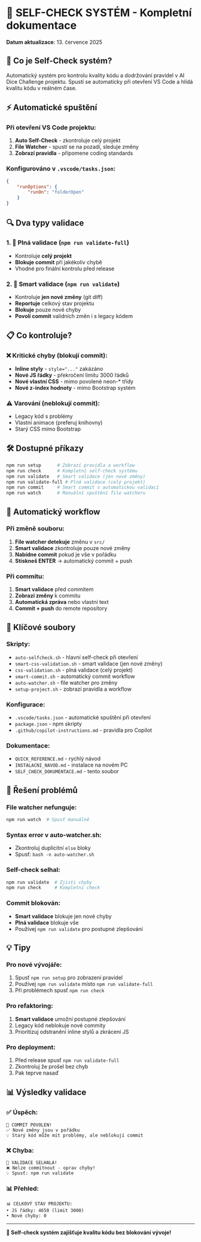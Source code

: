 # 🤖 SELF-CHECK SYSTÉM - Kompletní dokumentace

**Datum aktualizace**: 13. července 2025

## 🎯 Co je Self-Check systém?

Automatický systém pro kontrolu kvality kódu a dodržování pravidel v AI Dice Challenge projektu. Spustí se automaticky při otevření VS Code a hlídá kvalitu kódu v reálném čase.

## ⚡ Automatické spuštění

### Při otevření VS Code projektu:
1. **Auto Self-Check** - zkontroluje celý projekt
2. **File Watcher** - spustí se na pozadí, sleduje změny
3. **Zobrazí pravidla** - připomene coding standards

### Konfigurováno v `.vscode/tasks.json`:
```json
{
    "runOptions": {
        "runOn": "folderOpen"
    }
}
```

## 🔍 Dva typy validace

### 1. 🚨 **Plná validace** (`npm run validate-full`)
- Kontroluje **celý projekt**
- **Blokuje commit** při jakékoliv chybě
- Vhodné pro finální kontrolu před release

### 2. 🧠 **Smart validace** (`npm run validate`)
- Kontroluje **jen nové změny** (git diff)
- **Reportuje** celkový stav projektu
- **Blokuje** pouze nové chyby
- **Povolí commit** validních změn i s legacy kódem

## 📋 Co kontroluje?

### ❌ Kritické chyby (blokují commit):
- **Inline styly** - `style="..."` zakázáno
- **Nové JS řádky** - překročení limitu 3000 řádků
- **Nové vlastní CSS** - mimo povolené neon-* třídy
- **Nové z-index hodnoty** - mimo Bootstrap systém

### ⚠️ Varování (neblokují commit):
- Legacy kód s problémy
- Vlastní animace (preferuj knihovny)
- Starý CSS mimo Bootstrap

## 🛠️ Dostupné příkazy

```bash
npm run setup      # Zobrazí pravidla a workflow
npm run check      # Kompletní self-check systému
npm run validate   # Smart validace (jen nové změny)
npm run validate-full # Plná validace (celý projekt)
npm run commit     # Smart commit s automatickou validací
npm run watch      # Manuální spuštění file watcheru
```

## 🔄 Automatický workflow

### Při změně souboru:
1. **File watcher detekuje** změnu v `src/`
2. **Smart validace** zkontroluje pouze nové změny
3. **Nabídne commit** pokud je vše v pořádku
4. **Stiskneš ENTER** → automatický commit + push

### Při commitu:
1. **Smart validace** před commitem
2. **Zobrazí změny** k commitu
3. **Automatická zpráva** nebo vlastní text
4. **Commit + push** do remote repository

## 📁 Klíčové soubory

### Skripty:
- `auto-selfcheck.sh` - hlavní self-check při otevření
- `smart-css-validation.sh` - smart validace (jen nové změny)
- `css-validation.sh` - plná validace (celý projekt)
- `smart-commit.sh` - automatický commit workflow
- `auto-watcher.sh` - file watcher pro změny
- `setup-project.sh` - zobrazí pravidla a workflow

### Konfigurace:
- `.vscode/tasks.json` - automatické spuštění při otevření
- `package.json` - npm skripty
- `.github/copilot-instructions.md` - pravidla pro Copilot

### Dokumentace:
- `QUICK_REFERENCE.md` - rychlý návod
- `INSTALACNI_NAVOD.md` - instalace na novém PC
- `SELF_CHECK_DOKUMENTACE.md` - tento soubor

## 🚨 Řešení problémů

### File watcher nefunguje:
```bash
npm run watch  # Spusť manuálně
```

### Syntax error v auto-watcher.sh:
- Zkontroluj duplicitní `else` bloky
- Spusť: `bash -n auto-watcher.sh`

### Self-check selhal:
```bash
npm run validate  # Zjisti chyby
npm run check     # Kompletní check
```

### Commit blokován:
- **Smart validace** blokuje jen nové chyby
- **Plná validace** blokuje vše
- Používej `npm run validate` pro postupné zlepšování

## 💡 Tipy

### Pro nové vývojáře:
1. Spusť `npm run setup` pro zobrazení pravidel
2. Používej `npm run validate` místo `npm run validate-full`
3. Při problémech spusť `npm run check`

### Pro refaktoring:
1. **Smart validace** umožní postupné zlepšování
2. Legacy kód neblokuje nové commity
3. Prioritizuj odstranění inline stylů a zkrácení JS

### Pro deployment:
1. Před release spusť `npm run validate-full`
2. Zkontroluj že prošel bez chyb
3. Pak teprve nasaď

## 📊 Výsledky validace

### ✅ Úspěch:
```
🎉 COMMIT POVOLEN!
✅ Nové změny jsou v pořádku
💡 Starý kód může mít problémy, ale neblokují commit
```

### ❌ Chyba:
```
🚨 VALIDACE SELHALA!
❌ Nelze commitnout - oprav chyby!
💡 Spusť: npm run validate
```

### 📊 Přehled:
```
📊 CELKOVÝ STAV PROJEKTU:
• JS řádky: 4650 (limit 3000)
• Nové chyby: 0
```

---

**🎯 Self-check systém zajišťuje kvalitu kódu bez blokování vývoje!**
